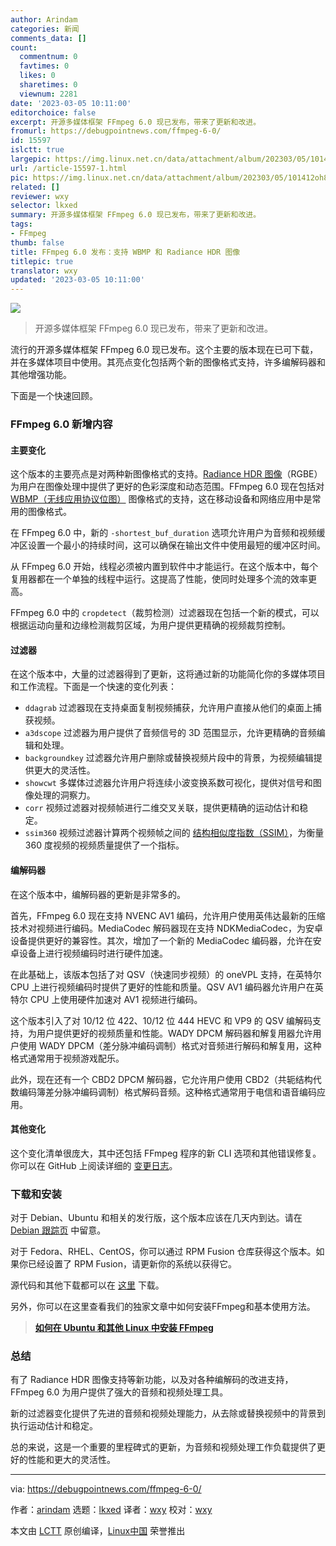 ```yaml
---
author: Arindam
categories: 新闻
comments_data: []
count:
  commentnum: 0
  favtimes: 0
  likes: 0
  sharetimes: 0
  viewnum: 2281
date: '2023-03-05 10:11:00'
editorchoice: false
excerpt: 开源多媒体框架 FFmpeg 6.0 现已发布，带来了更新和改进。
fromurl: https://debugpointnews.com/ffmpeg-6-0/
id: 15597
islctt: true
largepic: https://img.linux.net.cn/data/attachment/album/202303/05/101412oh8heamj44mo72k8.jpg
url: /article-15597-1.html
pic: https://img.linux.net.cn/data/attachment/album/202303/05/101412oh8heamj44mo72k8.jpg.thumb.jpg
related: []
reviewer: wxy
selector: lkxed
summary: 开源多媒体框架 FFmpeg 6.0 现已发布，带来了更新和改进。
tags:
- FFmpeg
thumb: false
title: FFmpeg 6.0 发布：支持 WBMP 和 Radiance HDR 图像
titlepic: true
translator: wxy
updated: '2023-03-05 10:11:00'
---
```


![](https://img.linux.net.cn/data/attachment/album/202303/05/101412oh8heamj44mo72k8.jpg)



> 
> 开源多媒体框架 FFmpeg 6.0 现已发布，带来了更新和改进。
> 
> 
> 


流行的开源多媒体框架 FFmpeg 6.0 现已发布。这个主要的版本现在已可下载，并在多媒体项目中使用。其亮点变化包括两个新的图像格式支持，许多编解码器和其他增强功能。


下面是一个快速回顾。


### FFmpeg 6.0 新增内容


#### 主要变化


这个版本的主要亮点是对两种新图像格式的支持。[Radiance HDR 图像](https://en.wikipedia.org/wiki/RGBE_image_format)（RGBE）为用户在图像处理中提供了更好的色彩深度和动态范围。FFmpeg 6.0 现在包括对 [WBMP（无线应用协议位图）](https://en.wikipedia.org/wiki/Wireless_Application_Protocol_Bitmap_Format) 图像格式的支持，这在移动设备和网络应用中是常用的图像格式。


在 FFmpeg 6.0 中，新的 `-shortest_buf_duration` 选项允许用户为音频和视频缓冲区设置一个最小的持续时间，这可以确保在输出文件中使用最短的缓冲区时间。


从 FFmpeg 6.0 开始，线程必须被内置到软件中才能运行。在这个版本中，每个复用器都在一个单独的线程中运行。这提高了性能，使同时处理多个流的效率更高。


FFmpeg 6.0 中的 `cropdetect`（裁剪检测）过滤器现在包括一个新的模式，可以根据运动向量和边缘检测裁剪区域，为用户提供更精确的视频裁剪控制。


#### 过滤器


在这个版本中，大量的过滤器得到了更新，这将通过新的功能简化你的多媒体项目和工作流程。下面是一个快速的变化列表：


* `ddagrab` 过滤器现在支持桌面复制视频捕获，允许用户直接从他们的桌面上捕获视频。
* `a3dscope` 过滤器为用户提供了音频信号的 3D 范围显示，允许更精确的音频编辑和处理。
* `backgroundkey` 过滤器允许用户删除或替换视频片段中的背景，为视频编辑提供更大的灵活性。
* `showcwt` 多媒体过滤器允许用户将连续小波变换系数可视化，提供对信号和图像处理的洞察力。
* `corr` 视频过滤器对视频帧进行二维交叉关联，提供更精确的运动估计和稳定。
* `ssim360` 视频过滤器计算两个视频帧之间的 [结构相似度指数（SSIM）](https://en.wikipedia.org/wiki/Structural_similarity)，为衡量 360 度视频的视频质量提供了一个指标。


#### 编解码器


在这个版本中，编解码器的更新是非常多的。


首先，FFmpeg 6.0 现在支持 NVENC AV1 编码，允许用户使用英伟达最新的压缩技术对视频进行编码。MediaCodec 解码器现在支持 NDKMediaCodec，为安卓设备提供更好的兼容性。其次，增加了一个新的 MediaCodec 编码器，允许在安卓设备上进行视频编码时进行硬件加速。


在此基础上，该版本包括了对 QSV（快速同步视频）的 oneVPL 支持，在英特尔 CPU 上进行视频编码时提供了更好的性能和质量。QSV AV1 编码器允许用户在英特尔 CPU 上使用硬件加速对 AV1 视频进行编码。


这个版本引入了对 10/12 位 422、10/12 位 444 HEVC 和 VP9 的 QSV 编解码支持，为用户提供更好的视频质量和性能。WADY DPCM 解码器和解复用器允许用户使用 WADY DPCM（差分脉冲编码调制）格式对音频进行解码和解复用，这种格式通常用于视频游戏配乐。


此外，现在还有一个 CBD2 DPCM 解码器，它允许用户使用 CBD2（共轭结构代数编码簿差分脉冲编码调制）格式解码音频。这种格式通常用于电信和语音编码应用。


#### 其他变化


这个变化清单很庞大，其中还包括 FFmpeg 程序的新 CLI 选项和其他错误修复。你可以在 GitHub 上阅读详细的 [变更日志](https://github.com/FFmpeg/FFmpeg/blob/master/Changelog)。


### 下载和安装


对于 Debian、Ubuntu 和相关的发行版，这个版本应该在几天内到达。请在 [Debian 跟踪页](https://ffmpeg.org/download.html) 中留意。


对于 Fedora、RHEL、CentOS，你可以通过 RPM Fusion 仓库获得这个版本。如果你已经设置了 RPM Fusion，请更新你的系统以获得它。


源代码和其他下载都可以在 [这里](https://ffmpeg.org/download.html) 下载。


另外，你可以在这里查看我们的独家文章中如何安装FFmpeg和基本使用方法。



> 
> **[如何在 Ubuntu 和其他 Linux 中安装 FFmpeg](https://www.debugpoint.com/install-ffmpeg-ubuntu/)**
> 
> 
> 


### 总结


有了 Radiance HDR 图像支持等新功能，以及对各种编解码的改进支持，FFmpeg 6.0 为用户提供了强大的音频和视频处理工具。


新的过滤器变化提供了先进的音频和视频处理能力，从去除或替换视频中的背景到执行运动估计和稳定。


总的来说，这是一个重要的里程碑式的更新，为音频和视频处理工作负载提供了更好的性能和更大的灵活性。




---


via: <https://debugpointnews.com/ffmpeg-6-0/>


作者：[arindam](https://debugpointnews.com/author/dpicubegmail-com/) 选题：[lkxed](https://github.com/lkxed/) 译者：[wxy](https://github.com/wxy) 校对：[wxy](https://github.com/wxy)


本文由 [LCTT](https://github.com/LCTT/TranslateProject) 原创编译，[Linux中国](https://linux.cn/) 荣誉推出